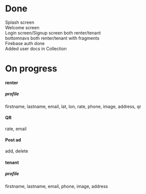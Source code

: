 # Done
Splash screen<br>
Welcome screen<br>
Login screen/Signup screen both renter/tenant <br>
bottomnavs both renter/tenant with fragments <br>
Firebase auth done <br>
Added user docs in Collection<br>

# On progress
#### renter
##### profile
firstname, lastname, email, lat, lon, rate, phone, image, address, qr
#### QR
rate, email
#### Post ad
add, delete

#### tenant
##### profile
firstname, lastname, email, phone, image, address


